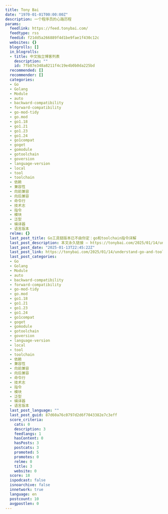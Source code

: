 ```yaml
---
title: Tony Bai
date: "1970-01-01T00:00:00Z"
description: 一个程序员的心路历程
params:
  feedlink: https://feed.tonybai.com/
  feedtype: rss
  feedid: f21dd5a266889f4d1be9fae1f430c12c
  websites: {}
  blogrolls: []
  in_blogrolls:
  - title: 中文独立博客列表
    description: ""
    id: 7fb87e348a8211f4c19e4b0b0da225bd
  recommended: []
  recommender: []
  categories:
  - Go
  - Golang
  - Module
  - auto
  - backward-compatibility
  - forward-compatibility
  - go-mod-tidy
  - go.mod
  - go1.18
  - go1.21
  - go1.23
  - go1.24
  - go1compat
  - goget
  - gomodule
  - gotoolchain
  - goversion
  - language-version
  - local
  - tool
  - toolchain
  - 依赖
  - 兼容性
  - 向前兼容
  - 向后兼容
  - 命令行
  - 技术志
  - 指令
  - 模块
  - 泛型
  - 编译器
  - 语言版本
  relme: {}
  last_post_title: Go工具链版本已不由你定：go和toolchain指令详解
  last_post_description: 本文永久链接 – https://tonybai.com/2025/01/14/understand-go-and-toolchain-in-go-dot-mod
  last_post_date: "2025-01-13T22:45:22Z"
  last_post_link: https://tonybai.com/2025/01/14/understand-go-and-toolchain-in-go-dot-mod/
  last_post_categories:
  - Go
  - Golang
  - Module
  - auto
  - backward-compatibility
  - forward-compatibility
  - go-mod-tidy
  - go.mod
  - go1.18
  - go1.21
  - go1.23
  - go1.24
  - go1compat
  - goget
  - gomodule
  - gotoolchain
  - goversion
  - language-version
  - local
  - tool
  - toolchain
  - 依赖
  - 兼容性
  - 向前兼容
  - 向后兼容
  - 命令行
  - 技术志
  - 指令
  - 模块
  - 泛型
  - 编译器
  - 语言版本
  last_post_language: ""
  last_post_guid: 87d60a76c0797d2d6f7043382e7c3eff
  score_criteria:
    cats: 0
    description: 3
    feedlangs: 1
    hasContent: 0
    hasPosts: 3
    postcats: 3
    promoted: 5
    promotes: 0
    relme: 0
    title: 3
    website: 0
  score: 18
  ispodcast: false
  isnoarchive: false
  innetwork: true
  language: en
  postcount: 10
  avgpostlen: 0
---
```

